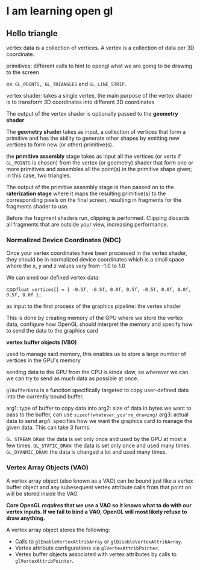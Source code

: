 # I am learning open gl

## Hello triangle

vertex data is a collection of vertices. A vertex is a collection of data per 3D coordinate. 

primitives: different calls to hint to opengl what we are going to be drawing to the screen

ex: `GL_POINTS, GL_TRIANGLES` and `GL_LINE_STRIP.`

vertex shader: takes a single vertex, the main purpose of the 
vertex shader is to transform 3D coordinates into different 3D coordinates

The output of the vertex shader is optionally passed to the __geometry shader__

The __geometry shader__ takes as input, a collection of vertices that form a primitive and has the 
ability to generate other shapes by emitting new vertices to form new (or other) primitive(s).

the __primitive assembly__ stage takes as input all the vertices (or vertx if `GL_POINTS` is chosen) from the
vertex (or geometry) shader that form one or more primitives and assembles all the point(s) in the primitive 
shape given; in this case, two triangles.

The output of the primitive assembly stage is then passed on to the __raterization stage__ where it maps the 
resulting primitive(s) to the corresponding pixels on the final screen, resulting in fragments for the 
fragments shader to use.

Before the fragment shaders run, clipping is performed. Clipping discards all fragments that are outside your 
view, increasing performance. 

### Normalized Device Coordinates (NDC)

Once your vertex coordinates have been processed in the vertex shader, they should be in 
normalized device coordinates which is a small space where the x, y and z values vary 
from -1.0 to 1.0

We can sned our defined vertex data:

cpp```float vertices[] = {
    -0.5f, -0.5f, 0.0f,
     0.5f, -0.5f, 0.0f,
     0.0f,  0.5f, 0.0f
};  ```

as input to the first process of the graphics pipeline: the vertex shader

This is done by creating memory of the GPU where we store the vertex data, configure
how OpenGL should interpret the memory and specify how to send the data to the graphics card

__vertex buffer objects (VBO)__

used to manage said memory, this enables us to store a large number of vertices in the GPU's memory

sending data to the GPU from the CPU is kinda slow, so wherever we can we can try to 
send as much data as possible at once. 

`glBufferData` is a function specifically targeted to copy user-defined data into the currently bound buffer.

arg1: type of buffer to copy data into
arg2: size of data in bytes we want to pass to the buffer, can use `sizeof(whatever_you're_drawing)`
arg3: actual data to send 
arg4: specifies how we want the graphics card to manage the given data. This can take 3 forms:

`GL_STREAM_DRAW`: the data is set only once and used by the GPU at most a few times.
`GL_STATIC_DRAW`: the data is set only once and used many times.
`GL_DYANMIC_DRAW`: the data is changed a lot and used many times.

### Vertex Array Objects (VAO)

A vertex array object (also known as a VAO) can be bound just like a vertex buffer object and any 
subesequent vertex attribute calls from that point on will be stored inside the VAO. 

__Core OpenGL _requires_ that we use a VAO so it knows what to do with our vertex inputs.
If we fail to bind a VAO, OpenGL will most likely refuse to draw anything.__

A vertex array object stores the following:

- Calls to `glEnableVertexAttribArray` or `glDisableVertexAttribArray`.
- Vertex attribute configurations via `glVertexAttribPointer`.
- Vertex buffer objects associated with vertex attributes by calls to `glVertexAttribPointer`.